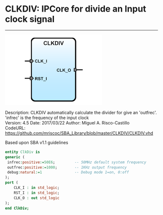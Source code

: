 # **CLKDIV: IPCore for divide an Input clock signal**
- - - 
![](image.png)   

Description: CLKDIV automatically calculate the divider for give an 'outfrec'. 'infrec' is the frequency of the input clock  
Version: 4.5
Date: 2017/03/22
Author: Miguel A. Risco-Castillo  
CodeURL: https://github.com/mriscoc/SBA_Library/blob/master/CLKDIV/CLKDIV.vhd  

Based upon SBA v1.1 guidelines

```vhdl
entity ClkDiv is
generic (
 infrec:positive:=50E6;         -- 50MHz default system frequency
 outfrec:positive:=1000;        -- 1KHz output frequency
 debug:natural:=1               -- Debug mode 1=on, 0:off
);
port (
    CLK_I : in std_logic;
    RST_I : in std_logic;
    CLK_O : out std_logic
);
end ClkDiv;
```

